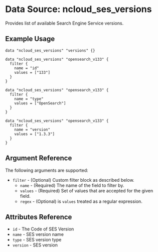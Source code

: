 # Data Source: ncloud_ses_versions

Provides list of available Search Engine Service versions.

## Example Usage

```hcl
data "ncloud_ses_versions" "versions" {}

data "ncloud_ses_versions" "opensearch_v133" {
  filter {
    name = "id"
    values = ["133"]
  }
}

data "ncloud_ses_versions" "opensearch_v133" {
  filter {
    name = "type"
    values = ["OpenSearch"]
  }
}

data "ncloud_ses_versions" "opensearch_v133" {
  filter {
    name = "version"
    values = ["1.3.3"]
  }
}
```

## Argument Reference
The following arguments are supported:

* `filter` - (Optional) Custom filter block as described below.
    * `name` - (Required) The name of the field to filter by.
    * `values` - (Required) Set of values that are accepted for the given field.
    * `regex` - (Optional) is `values` treated as a regular expression.

## Attributes Reference

* `id` - The Code of SES Version
* `name` - SES version name
* `type` - SES version type
* `version` - SES version